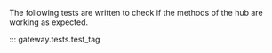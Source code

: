 The following tests are written to check if the methods of the hub are working as expected.


::: gateway.tests.test_tag
